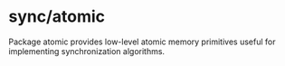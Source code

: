 


# sync/atomic
Package atomic provides low-level atomic memory primitives useful for implementing synchronization algorithms.
